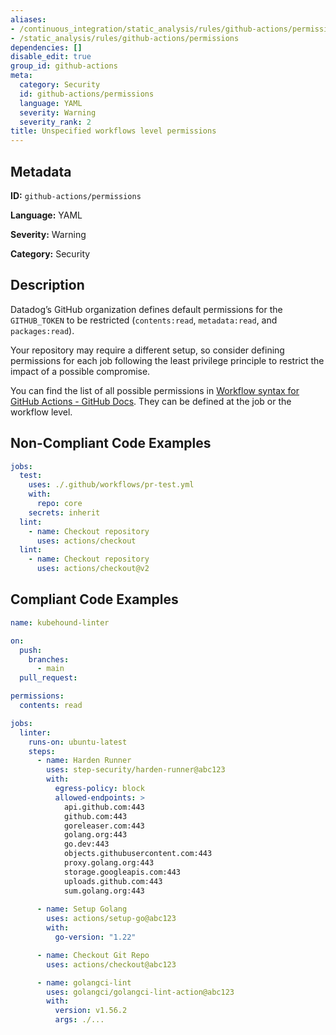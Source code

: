 ```yaml
---
aliases:
- /continuous_integration/static_analysis/rules/github-actions/permissions
- /static_analysis/rules/github-actions/permissions
dependencies: []
disable_edit: true
group_id: github-actions
meta:
  category: Security
  id: github-actions/permissions
  language: YAML
  severity: Warning
  severity_rank: 2
title: Unspecified workflows level permissions
---
```

<!--  SOURCED FROM https://github.com/DataDog/datadog-static-analyzer-rule-docs -->


## Metadata
**ID:** `github-actions/permissions`

**Language:** YAML

**Severity:** Warning

**Category:** Security

## Description
Datadog’s GitHub organization defines default permissions for the `GITHUB_TOKEN` to be restricted (`contents:read`, `metadata:read`, and `packages:read`).

Your repository may require a different setup, so consider defining permissions for each job following the least privilege principle to restrict the impact of a possible compromise.

You can find the list of all possible permissions in [Workflow syntax for GitHub Actions - GitHub Docs](https://docs.github.com/en/actions/using-workflows/workflow-syntax-for-github-actions#permissions). They can be defined at the job or the workflow level.

## Non-Compliant Code Examples
```yaml
jobs:
  test:
    uses: ./.github/workflows/pr-test.yml
    with:
      repo: core
    secrets: inherit
  lint:
    - name: Checkout repository
      uses: actions/checkout
  lint:
    - name: Checkout repository
      uses: actions/checkout@v2
```

## Compliant Code Examples
```yaml
name: kubehound-linter

on:
  push:
    branches:
      - main
  pull_request:

permissions:
  contents: read

jobs:
  linter:
    runs-on: ubuntu-latest
    steps:      
      - name: Harden Runner
        uses: step-security/harden-runner@abc123
        with:
          egress-policy: block
          allowed-endpoints: >
            api.github.com:443
            github.com:443
            goreleaser.com:443
            golang.org:443
            go.dev:443
            objects.githubusercontent.com:443
            proxy.golang.org:443
            storage.googleapis.com:443
            uploads.github.com:443
            sum.golang.org:443
            
      - name: Setup Golang
        uses: actions/setup-go@abc123
        with:
          go-version: "1.22"

      - name: Checkout Git Repo
        uses: actions/checkout@abc123

      - name: golangci-lint
        uses: golangci/golangci-lint-action@abc123
        with:
          version: v1.56.2
          args: ./...
```
